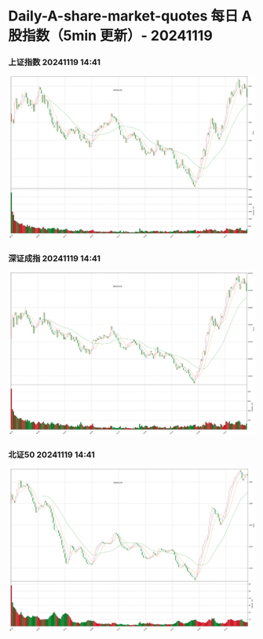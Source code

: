 
# Daily-A-share-market-quotes 每日 A 股指数（5min 更新）- 20241119

### 上证指数 20241119 14:41
![](./fig/2024/11/20241119-sh000001.png)

### 深证成指 20241119 14:41
![](./fig/2024/11/20241119-sz399001.png)

### 北证50 20241119 14:41
![](./fig/2024/11/20241119-bj899050.png)
